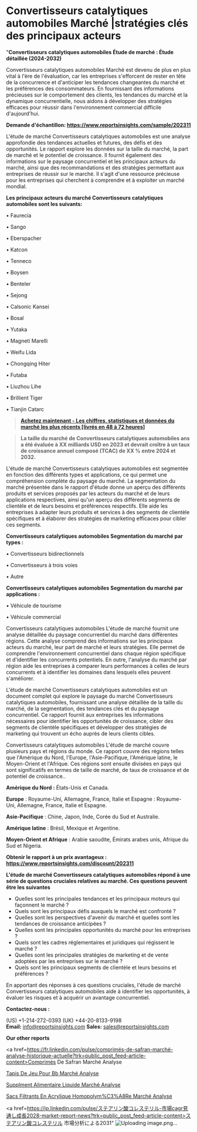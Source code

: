 # Convertisseurs catalytiques automobiles Marché |stratégies clés des principaux acteurs

"<strong>Convertisseurs catalytiques automobiles Étude de marché : Étude détaillée (2024-2032)</strong>

Convertisseurs catalytiques automobiles Marché est devenu de plus en plus vital à l'ère de l'évaluation, car les entreprises s'efforcent de rester en tête de la concurrence et d'anticiper les tendances changeantes du marché et les préférences des consommateurs. En fournissant des informations précieuses sur le comportement des clients, les tendances du marché et la dynamique concurrentielle, nous aidons à développer des stratégies efficaces pour réussir dans l'environnement commercial difficile d'aujourd'hui.

<strong>Demande d'échantillon: <a href=https://www.reportsinsights.com/sample/202311>https://www.reportsinsights.com/sample/202311</a></strong>

L'étude de marché Convertisseurs catalytiques automobiles est une analyse approfondie des tendances actuelles et futures, des défis et des opportunités. Le rapport explore les données sur la taille du marché, la part de marché et le potentiel de croissance. Il fournit également des informations sur le paysage concurrentiel et les principaux acteurs du marché, ainsi que des recommandations et des stratégies permettant aux entreprises de réussir sur le marché. Il s'agit d'une ressource précieuse pour les entreprises qui cherchent à comprendre et à exploiter un marché mondial.

<strong>Les principaux acteurs du marché Convertisseurs catalytiques automobiles sont les suivants:</strong>

• Faurecia

• Sango

• Eberspacher

• Katcon

• Tenneco

• Boysen

• Benteler

• Sejong

• Calsonic Kansei

• Bosal

• Yutaka

• Magneti Marelli

• Weifu Lida

• Chongqing Hiter

• Futaba

• Liuzhou Lihe

• Brillient Tiger

• Tianjin Catarc
<blockquote><a href=https://www.reportsinsights.com/buynow/202311><span style=text-decoration: underline;><strong>Achetez maintenant - Les chiffres, statistiques et données du marché les plus récents [livrés en 48 à 72 heures]</strong></span></a></blockquote>
<blockquote><span style=text-decoration: underline;><strong>La taille du marché de Convertisseurs catalytiques automobiles ans a été évaluée à XX milliards USD en 2023 et devrait croître à un taux de croissance annuel composé (TCAC) de XX % entre 2024 et 2032.</strong></span></blockquote>
L'étude de marché Convertisseurs catalytiques automobiles est segmentée en fonction des différents types et applications, ce qui permet une compréhension complète du paysage du marché. La segmentation du marché présentée dans le rapport d'étude donne un aperçu des différents produits et services proposés par les acteurs du marché et de leurs applications respectives, ainsi qu'un aperçu des différents segments de clientèle et de leurs besoins et préférences respectifs. Elle aide les entreprises à adapter leurs produits et services à des segments de clientèle spécifiques et à élaborer des stratégies de marketing efficaces pour cibler ces segments.

<strong>Convertisseurs catalytiques automobiles Segmentation du marché par types :</strong>

• Convertisseurs bidirectionnels

• Convertisseurs à trois voies

• Autre

<strong>Convertisseurs catalytiques automobiles Segmentation du marché par applications :</strong>

• Véhicule de tourisme

• Véhicule commercial

Convertisseurs catalytiques automobiles L'étude de marché fournit une analyse détaillée du paysage concurrentiel du marché dans différentes régions. Cette analyse comprend des informations sur les principaux acteurs du marché, leur part de marché et leurs stratégies. Elle permet de comprendre l'environnement concurrentiel dans chaque région spécifique et d'identifier les concurrents potentiels. En outre, l'analyse du marché par région aide les entreprises à comparer leurs performances à celles de leurs concurrents et à identifier les domaines dans lesquels elles peuvent s'améliorer.

L'étude de marché Convertisseurs catalytiques automobiles est un document complet qui explore le paysage du marché Convertisseurs catalytiques automobiles, fournissant une analyse détaillée de la taille du marché, de la segmentation, des tendances clés et du paysage concurrentiel. Ce rapport fournit aux entreprises les informations nécessaires pour identifier les opportunités de croissance, cibler des segments de clientèle spécifiques et développer des stratégies de marketing qui trouvent un écho auprès de leurs clients cibles.

Convertisseurs catalytiques automobiles L'étude de marché couvre plusieurs pays et régions du monde. Ce rapport couvre des régions telles que l'Amérique du Nord, l'Europe, l'Asie-Pacifique, l'Amérique latine, le Moyen-Orient et l'Afrique. Ces régions sont ensuite divisées en pays qui sont significatifs en termes de taille de marché, de taux de croissance et de potentiel de croissance..

<strong>Amérique du Nord :</strong> États-Unis et Canada.

<strong>Europe</strong> : Royaume-Uni, Allemagne, France, Italie et Espagne : Royaume-Uni, Allemagne, France, Italie et Espagne.

<strong>Asie-Pacifique</strong> : Chine, Japon, Inde, Corée du Sud et Australie.

<strong>Amérique latine</strong> : Brésil, Mexique et Argentine.

<strong>Moyen-Orient et Afrique</strong> : Arabie saoudite, Émirats arabes unis, Afrique du Sud et Nigeria.

<strong>Obtenir le rapport à un prix avantageux : <a href=https://www.reportsinsights.com/discount/202311>https://www.reportsinsights.com/discount/202311</a></strong>

<strong>L'étude de marché Convertisseurs catalytiques automobiles répond à une série de questions cruciales relatives au marché. Ces questions peuvent être les suivantes</strong>
<ul>
  <li>Quelles sont les principales tendances et les principaux moteurs qui façonnent le marché ?</li>
  <li>Quels sont les principaux défis auxquels le marché est confronté ?</li>
  <li>Quelles sont les perspectives d'avenir du marché et quelles sont les tendances de croissance anticipées ?</li>
  <li>Quelles sont les principales opportunités du marché pour les entreprises ?</li>
  <li>Quels sont les cadres réglementaires et juridiques qui régissent le marché ?</li>
  <li>Quelles sont les principales stratégies de marketing et de vente adoptées par les entreprises sur le marché ?</li>
  <li>Quels sont les principaux segments de clientèle et leurs besoins et préférences ?</li>
</ul>
En apportant des réponses à ces questions cruciales, l'étude de marché Convertisseurs catalytiques automobiles aide à identifier les opportunités, à évaluer les risques et à acquérir un avantage concurrentiel.

<strong>Contactez-nous :</strong>

(US) +1-214-272-0393
(UK) +44-20-8133-9198
<strong>Email:</strong> <a>info@reportsinsights.com</a>
<strong>Sales:</strong> <a>sales@reportsinsights.com</a>

<strong>Our other reports</strong>

<a href=https://fr.linkedin.com/pulse/comprimés-de-safran-marché-analyse-historique-actuelle?trk=public_post_feed-article-content>Comprimés De Safran Marché Analyse</a>

<a href=https://www.linkedin.com/pulse/tapis-de-jeu-pour-b%C3%A9b%C3%A9-march%C3%A9-tendance-msqlf/>Tapis De Jeu Pour Bb Marché Analyse</a>

<a href=https://www.linkedin.com/pulse/suppl%C3%A9ment-alimentaire-liquide-march%C3%A9-jusquen-rozqf/>Supplment Alimentaire Liquide Marché Analyse</a>

<a href=https://www.linkedin.com/pulse/sacs-filtrants-en-acrylique-homopolym%C3%A8re-march%C3%A9-m5vsf/>Sacs Filtrants En Acrylique Homopolym%C3%A8Re Marché Analyse</a>

<a href=https://jp.linkedin.com/pulse/ステアリン酸コレステリル-市場cagr見通し成長2028-market-report-news?trk=public_post_feed-article-content>ステアリン酸コレステリル 市場分析による2031</a>"
![Uploading image.png…]()
